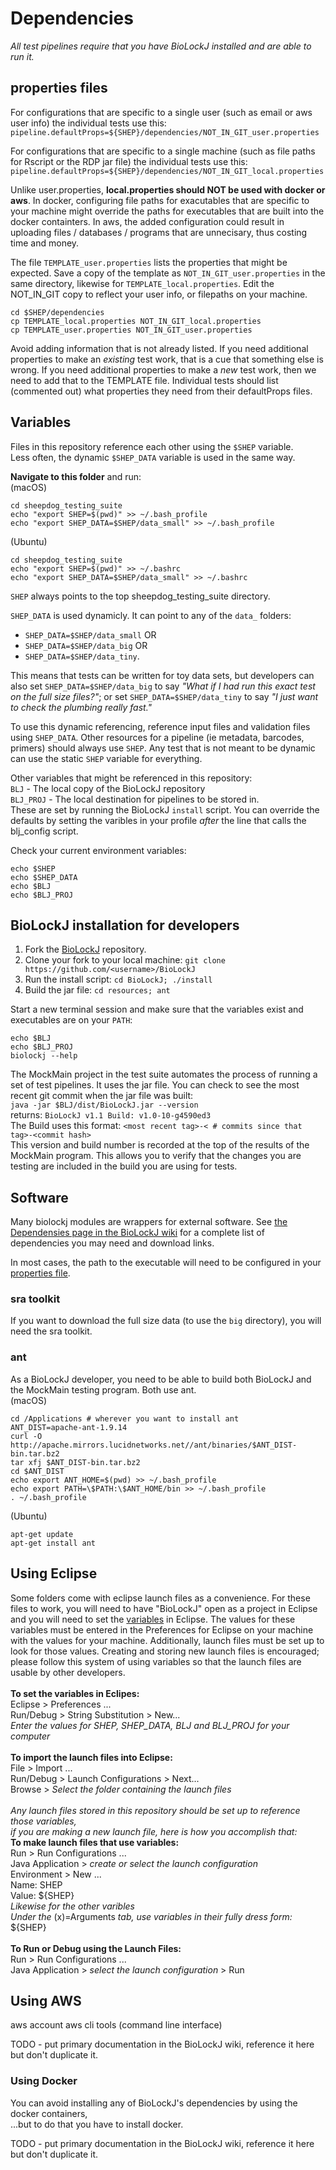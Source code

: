 # Dependencies

_All test pipelines require that you have BioLockJ installed and are able to run it._

## properties files

For configurations that are specific to a single user (such as email or aws user info) the individual tests use this: <br>
`pipeline.defaultProps=${SHEP}/dependencies/NOT_IN_GIT_user.properties`

For configurations that are specific to a single machine (such as file paths for Rscript or the RDP jar file) the individual tests use this: <br>
`pipeline.defaultProps=${SHEP}/dependencies/NOT_IN_GIT_local.properties`

Unlike user.properties, **local.properties should NOT be used with docker or aws**.  In docker, configuring file paths for exacutables that are specific to your machine might override the paths for executables that are built into the docker containters.  In aws, the added configuration could result in uploading files / databases / programs that are unnecisary, thus costing time and money.

The file  `TEMPLATE_user.properties` lists the properties that might be expected.  Save a copy of the template as `NOT_IN_GIT_user.properties` in the same directory, likewise for `TEMPLATE_local.properties`. Edit the NOT_IN_GIT copy to reflect your user info, or filepaths on your machine.

```(bash)
cd $SHEP/dependencies
cp TEMPLATE_local.properties NOT_IN_GIT_local.properties
cp TEMPLATE_user.properties NOT_IN_GIT_user.properties
```

Avoid adding information that is not already listed.  If you need additional properties to make an _existing_ test work, that is a cue that something else is wrong.  If you need additional properties to make a _new_ test work, then we need to add that to the TEMPLATE file.  Individual tests should list (commented out) what properties they need from their defaultProps files.

## Variables

Files in this repository reference each other using the `$SHEP` variable.<br>
Less often, the dynamic `$SHEP_DATA` variable is used in the same way.

**Navigate to this folder** and run:<br>
(macOS)
```
cd sheepdog_testing_suite
echo "export SHEP=$(pwd)" >> ~/.bash_profile
echo "export SHEP_DATA=$SHEP/data_small" >> ~/.bash_profile
```
(Ubuntu)
```
cd sheepdog_testing_suite
echo "export SHEP=$(pwd)" >> ~/.bashrc
echo "export SHEP_DATA=$SHEP/data_small" >> ~/.bashrc
```

`SHEP` always points to the top sheepdog_testing_suite directory.

`SHEP_DATA` is used dynamicly.  It can point to any of the `data_` folders: <br>
- `SHEP_DATA=$SHEP/data_small` OR 
- `SHEP_DATA=$SHEP/data_big` OR 
- `SHEP_DATA=$SHEP/data_tiny`.  

This means that tests can be written for toy data sets, but developers can also set `SHEP_DATA=$SHEP/data_big` to say _"What if I had run this exact test on the full size files?"_; or set `SHEP_DATA=$SHEP/data_tiny` to say _"I just want to check the plumbing really fast."_ 

To use this dynamic referencing, reference input files and validation files using `SHEP_DATA`. Other resources for a pipeline (ie metadata, barcodes, primers) should always use `SHEP`.  Any test that is not meant to be dynamic can use the static `SHEP` variable for everything.

Other variables that might be referenced in this repository:<br>
`BLJ` - The local copy of the BioLockJ repository                    
`BLJ_PROJ` - The local destination for pipelines to be stored in.
<br>These are set by running the BioLockJ `install` script.  You can override the defaults by setting the varibles in your profile _after_ the line that calls the blj_config script.

Check your current environment variables:
```(bash)
echo $SHEP
echo $SHEP_DATA
echo $BLJ
echo $BLJ_PROJ
```

## BioLockJ installation for developers

1. Fork the [BioLockJ](https://github.com/BioLockJ-Dev-Team/BioLockJ) repository.
1. Clone your fork to your local machine: `git clone https://github.com/<username>/BioLockJ`
1. Run the install script: `cd BioLockJ; ./install`
1. Build the jar file: `cd resources; ant`

Start a new terminal session and make sure that the variables exist and executables are on your `PATH`:<br>
```(bash)
echo $BLJ
echo $BLJ_PROJ
biolockj --help
```

The MockMain project in the test suite automates the process of running a set of test pipelines.  It uses the jar file.  You can check to see the most recent git commit when the jar file was built:<br>
`java -jar $BLJ/dist/BioLockJ.jar --version`<br>
returns: `BioLockJ v1.1 Build: v1.0-10-g4590ed3`<br>
The Build uses this format: `<most recent tag>-< # commits since that tag>-<commit hash>`<br>
This version and build number is recorded at the top of the results of the MockMain program. This allows you to verify that the changes you are testing are included in the build you are using for tests.

## Software

Many biolockj modules are wrappers for external software.  See [the Dependensies page in the BioLockJ wiki](https://github.com/msioda/BioLockJ/wiki/Dependencies) for a complete list of dependencies you may need and download links.

In most cases, the path to the executable will need to be configured in your [properties file](https://github.com/IvoryC/sheepdog_testing_suite/tree/master/dependencies#properties-files).

### sra toolkit
If you want to download the full size data (to use the `big` directory), you will need the sra toolkit.

### ant
As a BioLockJ developer, you need to be able to build both BioLockJ and the MockMain testing program.  Both use ant.
<br>
(macOS)<br>
```(bash)
cd /Applications # wherever you want to install ant
ANT_DIST=apache-ant-1.9.14
curl -O http://apache.mirrors.lucidnetworks.net//ant/binaries/$ANT_DIST-bin.tar.bz2
tar xfj $ANT_DIST-bin.tar.bz2
cd $ANT_DIST
echo export ANT_HOME=$(pwd) >> ~/.bash_profile
echo export PATH=\$PATH:\$ANT_HOME/bin >> ~/.bash_profile
. ~/.bash_profile
```
(Ubuntu)<br>
```(bash)
apt-get update
apt-get install ant
```

## Using Eclipse

Some folders come with eclipse launch files as a convenience.  For these files to work, you will need to have "BioLockJ" open as a project in Eclipse and you will need to set the [variables](https://github.com/IvoryC/sheepdog_testing_suite/blob/master/README.md#variables) in Eclipse.  The values for these variables must be entered in the Preferences for Eclipse on your machine with the values for your machine.  Additionally, launch files must be set up to look for those values.  Creating and storing new launch files is encouraged; please follow this system of using variables so that the launch files are usable by other developers.
<br>
<br>**To set the variables in Eclipes:**<br>
Eclipse > Preferences ...<br>
Run/Debug > String Substitution > New...<br>
_Enter the values for SHEP, SHEP_DATA, BLJ and BLJ_PROJ for your computer_<br>
<br>**To import the launch files into Eclipse:**<br>
File > Import ...<br>
Run/Debug > Launch Configurations > Next...<br>
Browse > _Select the folder containing the launch files_<br>
<br>_Any launch files stored in this repository should be set up to reference those variables,<br>
if you are making a new launch file, here is how you accomplish that:_
<br>**To make launch files that use variables:**<br>
Run > Run Configurations ...<br>
Java Application > _create or select the launch configuration_<br>
Environment > New ...<br>
Name: SHEP<br>
Value: ${SHEP}<br>
_Likewise for the other varibles_<br>
_Under the_ (x)=Arguments _tab, use variables in their fully dress form:_ ${SHEP}<br>
<br>**To Run or Debug using the Launch Files:**<br>
Run > Run Configurations ...<br>
Java Application > _select the launch configuration_ > Run


## Using AWS

aws account
aws cli tools (command line interface)

TODO - put primary documentation in the BioLockJ wiki, reference it here but don't duplicate it.

### Using Docker
You can avoid installing any of BioLockJ's dependencies by using the docker containers,<br>
...but to do that you have to install docker.

TODO - put primary documentation in the BioLockJ wiki, reference it here but don't duplicate it.

